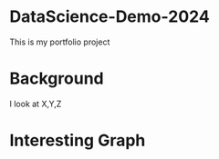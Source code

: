 # DataScience-Demo-2024
This is my portfolio project

# Background

I look at X,Y,Z

# Interesting Graph
